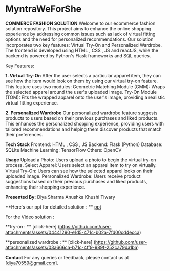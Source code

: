 # MyntraWeForShe
**COMMERCE FASHION SOLUTION**
Welcome to our ecommerce fashion solution repository. This project aims to enhance the online shopping experience by addressing common issues such as lack of virtual fitting options and the need for personalized recommendations. Our solution incorporates two key features: Virtual Try-On and Personalized Wardrobe. The frontend is developed using HTML , CSS , JS and reactJS, while the backend is powered by Python's Flask frameworks and SQL queries.

Key Features:

**1. Virtual Try-On**
After the user selects a particular apparel item, they can see how the item would look on them by using our virtual try-on feature. This feature uses two modules:
Geometric Matching Module (GMM): Wraps the selected apparel around the user's uploaded image.
Try-On Module (TOM): Fits the wrapped apparel onto the user's image, providing a realistic virtual fitting experience.

**2. Personalized Wardrobe**
Our personalized wardrobe feature suggests products to users based on their previous purchases and liked products. This enhances the personalized shopping experience, providing users with tailored recommendations and helping them discover products that match their preferences.

**Tech Stack**
Frontend: HTML , CSS , JS
Backend: Flask (Python)
Database: SQLite
Machine Learning: TensorFlow
Others: OpenCV

**Usage**
Upload a Photo: Users upload a photo to begin the virtual try-on process.
Select Apparel: Users select an apparel item to try on virtually.
Virtual Try-On: Users can see how the selected apparel looks on their uploaded image.
Personalized Wardrobe: Users receive product suggestions based on their previous purchases and liked products, enhancing their shopping experience.

**Presented By:**
Diya Sharma
Anushka
Khushi Tiwary

**Here's our ppt for detailed solution : **
[ppt](https://github.com/user-attachments/files/16323277/BitMesra_Shiva.sDen.pdf)

For the Video solution : 

**try-on : ** [click-here] (https://github.com/user-attachments/assets/04441290-e1d5-471c-b02a-7fd00cd4ecca)

**personalized wardrobe : ** [click-here] (https://github.com/user-attachments/assets/03a666ca-b71c-4ff9-989f-252ca79da1ba)


**Contact**
For any queries or feedback, please contact us at [diya70559@gmail.com].

